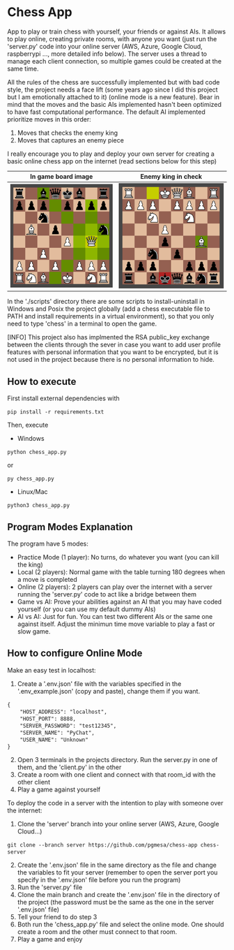# Chess App
App to play or train chess with yourself, your friends or against AIs. It allows to play online, creating private rooms, with anyone you want (just run the 'server.py' code into your online server (AWS, Azure, Google Cloud, raspberrypi ..., more detailed info below). The server uses a thread to manage each client connection, so multiple games could be created at the same time.

All the rules of the chess are successfully implemented but with bad code style, the project needs a face lift (some years ago since I did this project but I am emotionally attached to it) (online mode is a new feature). Bear in mind that the moves and the basic AIs implemented hasn't been optimized to have fast computational performance. The default AI implemented prioritize moves in this order:
1. Moves that checks the enemy king
2. Moves that captures an enemy piece

I really encourage you to play and deploy your own server for creating a basic online chess app on the internet (read sections below for this step)

In game board image      |  Enemy king in check
:-------------------------:|:-------------------------:
![Board Image](/assets/board-available-moves.png) | ![Check Image](/assets/check.png) 

In the './scripts' directory there are some scripts to install-uninstall in Windows and Posix the project globally (add a chess executable file to PATH and install requirements in a virtual environment), so that you only need to type 'chess' in a terminal to open the game.

[INFO]
This project also has implmented the RSA public_key exchange between the clients through the sever in case you want to add user profile features with personal information that you want to be encrypted, but it is not used in the project because there is no personal information to hide. 
## How to execute
First install external dependencies with
```
pip install -r requirements.txt
```
Then, execute
- Windows
```
python chess_app.py
```
or
```
py chess_app.py
```
- Linux/Mac
```
python3 chess_app.py
```
## Program Modes Explanation
The program have 5 modes:
- Practice Mode (1 player): No turns, do whatever you want (you can kill the king)
- Local (2 players): Normal game with the table turning 180 degrees when a move is completed
- Online (2 players): 2 players can play over the internet with a server running the 'server.py' code to act like a bridge between them
- Game vs AI: Prove your abilities against an AI that you may have coded yourself (or you can use my default dummy AIs)
- AI vs AI: Just for fun. You can test two different AIs or the same one against itself. Adjust the minimun time move variable to play a fast or slow game.

## How to configure Online Mode
Make an easy test in localhost:
1. Create a '.env.json' file with the variables specified in the '.env_example.json' (copy and paste), change them if you want.
```
{
    "HOST_ADDRESS": "localhost",
    "HOST_PORT": 8888,
    "SERVER_PASSWORD": "test12345",
    "SERVER_NAME": "PyChat",
    "USER_NAME": "Unknown" 
}
```
2. Open 3 terminals in the projects directory. Run the server.py in one of them, and the 'client.py' in the other
3. Create a room with one client and connect with that room_id with the other client
4. Play a game against yourself

To deploy the code in a server with the intention to play with someone over the internet:
1. Clone the 'server' branch into your online server (AWS, Azure, Google Cloud...)
```
git clone --branch server https://github.com/pgmesa/chess-app chess-server
```
2. Create the '.env.json' file in the same directory as the file and change the variables to fit your server (remember to open the server port you specify in the '.env.json' file before you run the program)
3. Run the 'server.py' file
4. Clone the main branch and create the '.env.json' file in the directory of the project (the password must be the same as the one in the server '.env.json' file)
5. Tell your friend to do step 3
5. Both run the 'chess_app.py' file and select the online mode. One should create a room and the other must connect to that room.
6. Play a game and enjoy




